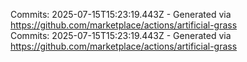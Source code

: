 Commits: 2025-07-15T15:23:19.443Z - Generated via https://github.com/marketplace/actions/artificial-grass
<br>
Commits: 2025-07-15T15:23:19.443Z - Generated via https://github.com/marketplace/actions/artificial-grass
<br>
